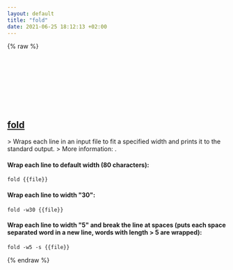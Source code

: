 ```yaml
---
layout: default
title: "fold"
date: 2021-06-25 18:12:13 +02:00
---
```

{% raw %}
<h2 id="fold">
  <a href="/en/common/fold.html">fold</a> <a href="#fold"><svg class="icon">
    <use href="/assets/images/unicode_sprite.svg#link" />
  </svg></a>
</h2>
> Wraps each line in an input file to fit a specified width and prints it to the standard output.
> More information: <https://www.gnu.org/software/coreutils/fold>.

#### Wrap each line to default width (80 characters):
```shell
fold {{file}}
```
#### Wrap each line to width "30":
```shell
fold -w30 {{file}}
```
#### Wrap each line to width "5" and break the line at spaces (puts each space separated word in a new line, words with length > 5 are wrapped):
```shell
fold -w5 -s {{file}}
```
{% endraw %}